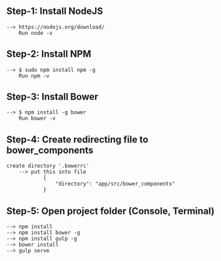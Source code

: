 Step-1: Install NodeJS
----------------------
	--> https://nodejs.org/download/
		Run node -v


Step-2: Install NPM
-------------------
	--> $ sudo npm install npm -g
		Run npm -v


Step-3: Install Bower
---------------------
	--> $ npm install -g bower
		Run bower -v


Step-4: Create redirecting file to bower_components
-----------------------------------------------
	create directory '.bowerrc'
		--> put this into file
				{
				    "directory": "app/src/bower_components"
				}


Step-5: Open project folder (Console, Terminal)
-----------------------------------------------
	--> npm install
	--> npm install bower -g
	--> npm install gulp -g
	--> bower install
	--> gulp serve